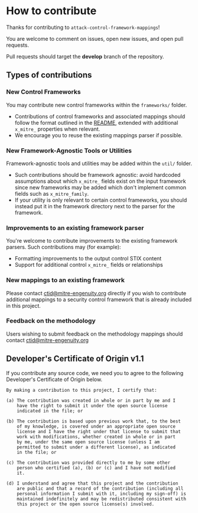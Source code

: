 # How to contribute

Thanks for contributing to `attack-control-framework-mappings`!

You are welcome to comment on issues, open new issues, and open pull requests.

Pull requests should target the **develop** branch of the repository.

## Types of contributions

### New Control Frameworks

You may contribute new control frameworks within the `frameworks/` folder. 
- Contributions of control frameworks and associated mappings should follow the format outlined in the [README](README.md#output-data), extended with additional `x_mitre_` properties when relevant. 
- We encourage you to reuse the existing mappings parser if possible.

### New Framework-Agnostic Tools or Utilities

Framework-agnostic tools and utilities may be added within the `util/` folder. 
- Such contributions should be framework agnostic: avoid hardcoded assumptions about which `x_mitre_` fields exist on the input framework since new frameworks may be added which don't implement common fields such as `x_mitre_family`.
- If your utility is only relevant to certain control frameworks, you should instead put it in the framework directory next to the parser for the framework.

### Improvements to an existing framework parser

You're welcome to contribute improvements to the existing framework parsers. Such contributions may  (for example):
- Formatting improvements to the output control STIX content
- Support for additional control `x_mitre_` fields or relationships

### New mappings to an existing framework

Please contact ctid@mitre-engenuity.org directly if you wish to contribute additional mappings to a security control framework that is already included in this project.  

### Feedback on the methodology

Users wishing to submit feedback on the methodology mappings should contact ctid@mitre-engenuity.org

## Developer's Certificate of Origin v1.1
If you contribute any source code, we need you to agree to the following Developer's Certificate of Origin below.

```
By making a contribution to this project, I certify that:

(a) The contribution was created in whole or in part by me and I
    have the right to submit it under the open source license
    indicated in the file; or

(b) The contribution is based upon previous work that, to the best
    of my knowledge, is covered under an appropriate open source
    license and I have the right under that license to submit that
    work with modifications, whether created in whole or in part
    by me, under the same open source license (unless I am
    permitted to submit under a different license), as indicated
    in the file; or

(c) The contribution was provided directly to me by some other
    person who certified (a), (b) or (c) and I have not modified
    it.

(d) I understand and agree that this project and the contribution
    are public and that a record of the contribution (including all
    personal information I submit with it, including my sign-off) is
    maintained indefinitely and may be redistributed consistent with
    this project or the open source license(s) involved.
```
